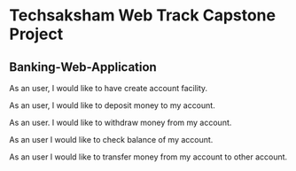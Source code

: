 # Techsaksham Web Track Capstone Project

## Banking-Web-Application




As an user, I would like to have create account facility.

As an user, I would like to deposit money to my account.

As an user. I would like to withdraw money from my account.

As an user I would like to check balance of my account.

As an user I would like to transfer money from my account to other account.
